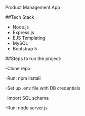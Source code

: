 Product Management App

##Tech Stack

- Node.js
- Express.js
- EJS Templating
- MySQL
- Bootstrap 5

##Steps to run the project:

-Clone repo

-Run: npm install

-Set up .env file with DB credentials

-Import SQL schema

-Run: node server.js

